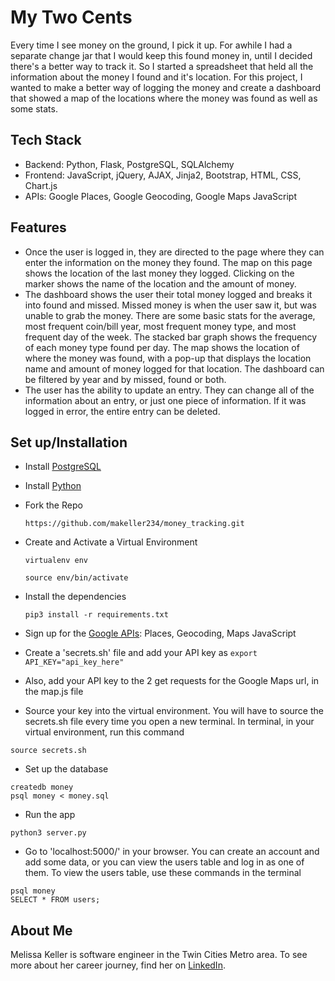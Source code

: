 # My Two Cents

Every time I see money on the ground, I pick it up.  For awhile I had a separate change jar that I would keep this found money in, until
I decided there's a better way to track it. So I started a spreadsheet that held all the information about the money I found and it's location.
For this project, I wanted to make a better way of logging the money and create a dashboard that showed a map of the locations where the money was found as well
as some stats.  

## Tech Stack
- Backend: Python, Flask, PostgreSQL, SQLAlchemy
- Frontend: JavaScript, jQuery, AJAX, Jinja2, Bootstrap, HTML, CSS, Chart.js
- APIs: Google Places, Google Geocoding, Google Maps JavaScript

## Features
- Once the user is logged in, they are directed to the page where they can enter the information on the money they found.  The map on this page 
shows the location of the last money they logged.  Clicking on the marker shows the name of the location and the amount of money.
- The dashboard shows the user their total money logged and breaks it into found and missed. Missed money is when the user saw it, but was unable
to grab the money.  There are some basic stats for the average, most frequent coin/bill year, most frequent money type, and most frequent day of the week.
The stacked bar graph shows the frequency of each money type found per day.  The map shows the location of where the money was found, with a pop-up that displays the location
name and amount of money logged for that location.  The dashboard can be filtered by year and by missed, found or both.
- The user has the ability to update an entry.  They can change all of the information about an entry, or just one piece of information.  If it was logged in error, the entire entry can be deleted.


## Set up/Installation
- Install [PostgreSQL](https://www.postgresql.org/download/)
- Install [Python](https://www.python.org/downloads/)
- Fork the Repo
    ```
    https://github.com/makeller234/money_tracking.git
    ```

- Create and Activate a Virtual Environment

    ```
    virtualenv env

    source env/bin/activate
    ```

- Install the dependencies
    ```
    pip3 install -r requirements.txt
    ```

- Sign up for the [Google APIs](https://developers.google.com/maps): Places, Geocoding, Maps JavaScript

- Create a 'secrets.sh' file and add your API key as ```export API_KEY="api_key_here"```
- Also, add your API key to the 2 get requests for the Google Maps url, in the map.js file

- Source your key into the virtual environment. You will have to source the secrets.sh file every time you open a new terminal. In terminal, in your virtual environment, run this command
```
source secrets.sh
```

- Set up the database
```
createdb money
psql money < money.sql
```

- Run the app
```
python3 server.py
```

- Go to 'localhost:5000/' in your browser. You can create an account and add some data, or you can view the users table and log in as
one of them. To view the users table, use these commands in the terminal

```
psql money
SELECT * FROM users;
```

## About Me
Melissa Keller is software engineer in the Twin Cities Metro area.  To see more about her career journey, find her on [LinkedIn](https://www.linkedin.com/in/makeller234).
